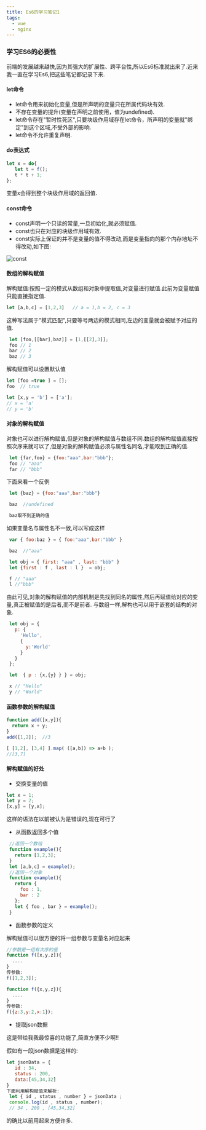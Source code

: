 ```yaml
---
title: Es6的学习笔记1
tags:
  - vue
  - nginx
---
```




### 学习ES6的必要性

   前端的发展越来越快,因为其强大的扩展性、跨平台性,所以Es6标准就出来了.近来我一直在学习Es6,把这些笔记都记录下来.

#### let命令  

   - let命令用来初始化变量,但是所声明的变量只在所属代码块有效.
   - 不存在变量的提升(变量在声明之前使用，值为undefined).<!-- more -->
   - let命令存在"暂时性死区",只要块级作用域存在let命令，所声明的变量就"绑定"到这个区域,不受外部的影响.
   - let命令不允许重复声明.

#### do表达式

  ```js
  let x = do{
     let t = f();
     t * t + 1;
  };
  ```
  变量x会得到整个块级作用域的返回值.

#### const命令

  - const声明一个只读的常量,一旦初始化,就必须赋值.
  - const也只在对应的块级作用域有效.
  - const实际上保证的并不是变量的值不得改动,而是变量指向的那个内存地址不得改动,如下图:           




  ![const](https://i.loli.net/2018/10/24/5bd02b27d6c28.png "const")

#### 数组的解构赋值

  解构赋值:按照一定的模式从数组和对象中提取值,对变量进行赋值.此前为变量赋值只能直接指定值.
  ```js
  let [a,b,c] = [1,2,3]   // a = 1,b = 2, c = 3
  ```
  这种写法属于"模式匹配",只要等号两边的模式相同,左边的变量就会被赋予对应的值.
  ```js
   let [foo,[[bar],baz]] = [1,[[2],3]];
   foo // 1
   bar // 2
   baz // 3
  ```
  解构赋值可以设置默认值
  ```js
  let [foo =true ] = [];
  foo  // true
  ```

  ```js
  let [x,y = 'b'] = ['a'];
  // x = 'a'
  // y = 'b'
  ```
  #### 对象的解构赋值

  对象也可以进行解构赋值,但是对象的解构赋值与数组不同.数组的解构赋值直接按照次序来就可以了,但是对象的解构赋值必须与属性名同名,才能取到正确的值.
  ```js
   let {far,foo} = {foo:"aaa",bar:"bbb"};
   foo // "aaa"
   far // "bbb"
  ```
  下面来看一个反例
  ```js
   let {baz} = {foo:"aaa",bar:"bbb"}

   baz  //undefined

   baz取不到正确的值
  ```
  如果变量名与属性名不一致,可以写成这样
  ```js
   var { foo:baz } = { foo:"aaa",bar:"bbb" }

   baz  //"aaa"
  ```
  ```js
   let obj = { first: "aaa" , last: "bbb" }
   let {first : f , last : l }  = obj;

   f // "aaa"
   l //"bbb"

  ```
  由此可见,对象的解构赋值的内部机制是先找到同名的属性,然后再赋值给对应的变量,真正被赋值的是后者,而不是前者.
  与数组一样,解构也可以用于嵌套的结构的对象.
  ```js
   let obj = {
     p: {
       'Hello',
       {
         y:'World'
       }
     }
   };

   let  { p : {x,{y} } } = obj;

   x // "Hello"
   y // "World"
  ```
#### 函数参数的解构赋值

  ```js
  function add([x,y]){
    return x + y;
  }
  add([1,2]);  //3
  ```
  ```js
  [ [1,2], [3,4] ].map( ([a,b]) => a+b );
  //[3,7]
  ```


#### 解构赋值的好处

  - 交换变量的值         



  ```js
  let x = 1;
  let y = 2;
  [x,y] = [y,x];
  ```
  这样的语法在以前被认为是错误的,现在可行了

  - 从函数返回多个值     


  ```js
   //返回一个数组
   function example(){
     return [1,2,3];
   }
   let [a,b,c] = example();
   //返回一个对象
   function example(){
     return {
       foo : 1,
       bar : 2
     };
     let { foo , bar } = example();
   }
  ```

  - 函数参数的定义     



  解构赋值可以很方便的将一组参数与变量名对应起来
  ```js
  //参数是一组有次序的值
  function f([x,y,z]){
    ....
  }
  传参数:
  f([1,2,3]);
  ```
  ```js
  function f({x,y,z}){
    ....
  }
  传参数:
  f({z:3,y:2,x:1});
  ```
 - 提取json数据     

 这是带给我我最惊喜的功能了,简直方便不少啊!!

 假如有一段json数据是这样的:
 ```js
 let jsonData = {
    id : 34,
    status : 200,
    data:[45,34,32]
 }
 下面利用解构赋值来解析:
  let { id , status , number } = jsonData ;
  console.log(id , status , number);
  // 34 , 200 , [45,34,32]
 ```
 的确比以前用起来方便许多.
